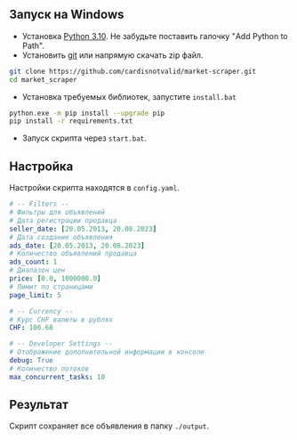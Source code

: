 ## Запуск на Windows

- Установка [Python 3.10](https://www.python.org/downloads/release/python-3100/). Не забудьте поставить галочку "Add Python to Path".
- Установить [git](https://git-scm.com/download/win) или напрямую скачать zip файл.

```bash
git clone https://github.com/cardisnotvalid/market-scraper.git
cd market_scraper
```

- Установка требуемых библиотек, запустите `install.bat`

```bash
python.exe -m pip install --upgrade pip
pip install -r requirements.txt
```

- Запуск скрипта через `start.bat`.

## Настройка

Настройки скрипта находятся в `config.yaml`.

```yaml
# -- Filters --
# Фильтры для объявлений
# Дата регистрации продавца
seller_date: [20.05.2013, 20.08.2023]
# Дата создание объявления
ads_date: [20.05.2013, 20.08.2023]
# Количество объявлений продавца
ads_count: 1
# Диапазон цен
price: [0.0, 1000000.0]
# Лимит по страницами
page_limit: 5

# -- Currency --
# Курс CHF валюты в рублях
CHF: 106.68

# -- Developer Settings --
# Отображение дополнительной информации в консоле
debug: True
# Количество потоков
max_concurrent_tasks: 10
```

## Результат

Скрипт сохраняет все объявления в папку `./output`.